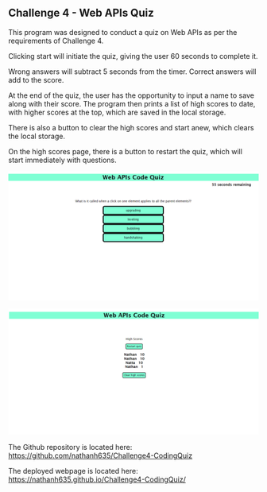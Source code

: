 ## Challenge 4 - Web APIs Quiz

This program was designed to conduct a quiz on Web APIs as per the requirements of Challenge 4.

Clicking start will initiate the quiz, giving the user 60 seconds to complete it. 

Wrong answers will subtract 5 seconds from the timer. Correct answers will add to the score.

At the end of the quiz, the user has the opportunity to input a name to save along with their score. The program then prints a list of high scores to date, with higher scores at the top, which are saved in the local storage.

There is also a button to clear the high scores and start anew, which clears the local storage. 

On the high scores page, there is a button to restart the quiz, which will start immediately with questions.

![Quiz page](./assets/images/quizpage.PNG)

![High scores page](./assets/images/highscorepage.PNG)


The Github repository is located here: https://github.com/nathanh635/Challenge4-CodingQuiz

The deployed webpage is located here: https://nathanh635.github.io/Challenge4-CodingQuiz/